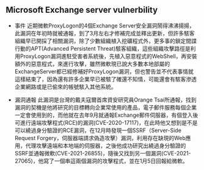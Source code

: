 ## Microsoft Exchange server vulnerbility

- 事件
近期微軟ProxyLogon的4個Exchange Server安全漏洞鬧得沸沸揚揚，此漏洞在年初時就被通報，到了3月左右才修補完成並釋出更新，但許多駭客組織早已開採了相關漏洞，除了少數組織植入挖礦程式外，更多事的鎖定間諜行動的APT(Advanced Persistent Threat)駭客組織，這些組織攻擊路徑是利用ProxyLogon漏洞進駐受害者系統後，先植入惡意程式的WebShell，再安裝額外的惡意程式，來進行攻擊，雖然微軟現已說大多數本地部屬的ExchangeServer都已經修補好ProxyLogon漏洞，但也警告並不代表事情就這樣結束了，因為還有許多企業早已被駭了確還不知情，可能還會有駭客滲透企業網路或是已偷來的帳號駭入其他系統。

- 漏洞通報
此漏洞是台灣的戴夫寇爾首席資安研究員Orange Tsai所通報，找到漏洞的契機是他將研究的目標轉向企業常使用的產品，電子郵件服務每個企業一定會使用到的，而他就在去年9月就通報Exchange郵件伺服器，有個登入後可進行遠端攻擊程式(RCE)的漏洞(CVE-2020-17117)，在此時他又想到是不是可以繞過身分驗證的RCE漏洞，在12月時發現一個SSRF（Server-Side Request Forgery，伺服器端請求偽造攻擊）漏洞，利用存在缺現的Web應用，代理攻擊遠端和本地端的伺服器，之後他成功研究出繞過身分驗證的SSRF並通報微軟(CVE-2021-26855)，隨後又找到另一個漏洞(CVE-2021-27065)，他寫了一個串這兩個漏洞的攻擊程式，並在1月5日回報給微軟。

